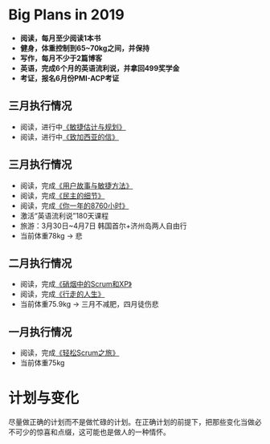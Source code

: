 # Big Plans in 2019
- **阅读，每月至少阅读1本书**
- **健身，体重控制到65~70kg之间，并保持**
- **写作，每月不少于2篇博客**
- **英语，完成6个月的英语流利说，并拿回499奖学金**
- **考证，报名6月份PMI-ACP考证**
## 三月执行情况
- 阅读，进行中[《敏捷估计与规划》](https://book.douban.com/subject/2188111/)
- 阅读，进行中[《致加西亚的信》](https://book.douban.com/subject/26631275/)

## 三月执行情况
- 阅读，完成[《用户故事与敏捷方法》](https://book.douban.com/subject/4743056/)
- 阅读，完成[《民主的细节》](https://book.douban.com/subject/3813669/)
- 阅读，完成[《你一年的8760小时》](https://book.douban.com/subject/26695301/)
- 激活“英语流利说”180天课程
- 旅游：3月30日~4月7日 韩国首尔+济州岛两人自由行
- 当前体重78kg -> 悲

## 二月执行情况
- 阅读，完成[《硝烟中的Scrum和XP》](https://book.douban.com/subject/5501718/)
- 阅读，完成[《行走的人生》](https://book.douban.com/subject/27097472/)
- 当前体重75.9kg -> 三月不减肥，四月徒伤悲

## 一月执行情况
- 阅读，完成[《轻松Scrum之旅》](https://book.douban.com/subject/4201536/)
- 当前体重75kg

# 计划与变化
尽量做正确的计划而不是做忙碌的计划。在正确计划的前提下，把那些变化当做必不可少的惊喜和点缀，这可能也是做人的一种情怀。
